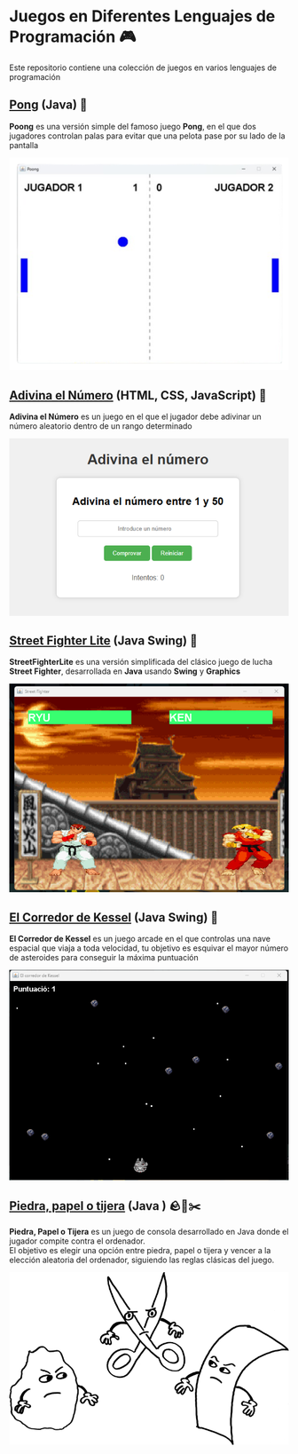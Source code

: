# Juegos en Diferentes Lenguajes de Programación 🎮

Este repositorio contiene una colección de juegos en varios lenguajes de programación

## [Pong](./poong) (Java) 🏓

**Poong** es una versión simple del famoso juego **Pong**, en el que dos jugadores controlan palas para evitar que una pelota pase por su lado de la pantalla

![Pong](./images/pong.png)  

## [Adivina el Número](./adivina) (HTML, CSS, JavaScript) 🔢 

**Adivina el Número** es un juego en el que el jugador debe adivinar un número aleatorio dentro de un rango determinado

![StreetFighterLite](./images/adivina.png)  

## [Street Fighter Lite](./streetFighterLite) (Java Swing) 🥊

**StreetFighterLite** es una versión simplificada del clásico juego de lucha **Street Fighter**, desarrollada en **Java** usando **Swing** y **Graphics**

![StreetFighterLite](./images/streetFighterLite.png)  

## [El Corredor de Kessel](./esquivaAsteroides) (Java Swing) 🚀

**El Corredor de Kessel** es un juego arcade en el que controlas una nave espacial que viaja a toda velocidad, tu objetivo es esquivar el mayor número de asteroides para conseguir la máxima puntuación

![esquivaAsteroides](./images/asteroide.png)  

## [Piedra, papel o tijera](./piedra_papej_tijera) (Java ) 🪨🧻✂️

**Piedra, Papel o Tijera** es un juego de consola desarrollado en Java donde el jugador compite contra el ordenador.  
El objetivo es elegir una opción entre piedra, papel o tijera y vencer a la elección aleatoria del ordenador, siguiendo las reglas clásicas del juego.

![esquivaAsteroides](./images/rockpaperscissors.png)  

